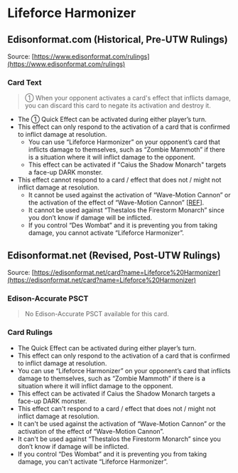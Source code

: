 # Lifeforce Harmonizer

## Edisonformat.com (Historical, Pre-UTW Rulings)

Source: [https://www.edisonformat.com/rulings](https://www.edisonformat.com/rulings)

### Card Text

> ① When your opponent activates a card's effect that inflicts damage, you can discard this card to negate its activation and destroy it.
  

*   The ① Quick Effect can be activated during either player’s turn.
*   This effect can only respond to the activation of a card that is confirmed to inflict damage at resolution.
    *   You can use “Lifeforce Harmonizer” on your opponent’s card that inflicts damage to themselves, such as “Zombie Mammoth” if there is a situation where it will inflict damage to the opponent.
    *   This effect can be activated if "Caius the Shadow Monarch" targets a face-up DARK monster.
*   This effect cannot respond to a card / effect that does not / might not inflict damage at resolution.
    *   It cannot be used against the activation of “Wave-Motion Cannon” or the activation of the effect of “Wave-Motion Cannon” \[[REF](https://www.pojo.biz/board/showthread.php?t=845835)\].
    *   It cannot be used against “Thestalos the Firestorm Monarch” since you don’t know if damage will be inflicted.
    *   If you control “Des Wombat” and it is preventing you from taking damage, you cannot activate “Lifeforce Harmonizer”.

## Edisonformat.net (Revised, Post-UTW Rulings)

Source: [https://edisonformat.net/card?name=Lifeforce%20Harmonizer](https://edisonformat.net/card?name=Lifeforce%20Harmonizer)

### Edison-Accurate PSCT

> No Edison-Accurate PSCT available for this card.

### Card Rulings

*   The Quick Effect can be activated during either player’s turn.
*   This effect can only respond to the activation of a card that is confirmed to inflict damage at resolution.
*   You can use “Lifeforce Harmonizer” on your opponent’s card that inflicts damage to themselves, such as “Zombie Mammoth” if there is a situation where it will inflict damage to the opponent.
*   This effect can be activated if Caius the Shadow Monarch targets a face-up DARK monster.
*   This effect can't respond to a card / effect that does not / might not inflict damage at resolution.
*   It can't be used against the activation of “Wave-Motion Cannon” or the activation of the effect of “Wave-Motion Cannon”.
*   It can't be used against “Thestalos the Firestorm Monarch” since you don’t know if damage will be inflicted.
*   If you control “Des Wombat” and it is preventing you from taking damage, you can't activate “Lifeforce Harmonizer”.
            